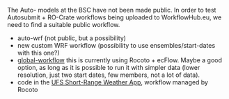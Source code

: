 The Auto- models at the BSC have not been made public. In order
to test Autosubmit + RO-Crate workflows being uploaded to WorkflowHub.eu,
we need to find a suitable public workflow.

- auto-wrf (not public, but a possibility)
- new custom WRF workflow (possibility to use ensembles/start-dates with this one?)
- [global-workflow](https://github.com/NOAA-EMC/global-workflow/tree/develop) this is
  currently using Rocoto + ecFlow. Maybe a good option, as long as it is possible to run it
  with simpler data (lower resolution, just two start dates, few members, not a
  lot of data).
- code in the [UFS Short-Range Weather App](https://ufs-srweather-app.readthedocs.io/en/develop/index.html), workflow managed by Rocoto
